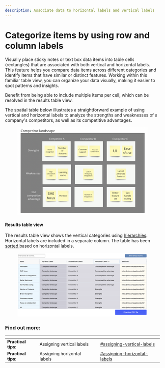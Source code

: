 ```yaml
---
description: Associate data to horizontal labels and vertical labels
---
```


# Categorize items by using row and column labels

Visually place sticky notes or text box data items into table cells (rectangles) that are associated with both vertical and horizontal labels. This feature helps you compare data items across different categories and identify items that have similar or distinct features. Working within this familiar table view, you can organize your data visually, making it easier to spot patterns and insights.

Benefit from being able to include multiple items per cell, which can be resolved in the results table view.&#x20;

The spatial table below illustrates a straightforward example of using vertical and horizontal labels to analyze the strengths and weaknesses of a company's competitors, as well as its competitive advantages.

<figure><img src="../.gitbook/assets/VisualData_HorLabels_01.png" alt=""><figcaption></figcaption></figure>

#### Results table view

The results table view shows the vertical categories using [hierarchies](categorize-using-hierarchies.md). Horizontal labels are included in a separate column. The table has been [sorted ](../results-tables/sort.md)based on horizontal labels.&#x20;

<figure><img src="../.gitbook/assets/VisualData_HorLabels_results_01.png" alt=""><figcaption></figcaption></figure>

### Find out more:

<table data-card-size="large" data-view="cards"><thead><tr><th></th><th></th><th></th><th data-hidden data-card-target data-type="content-ref"></th></tr></thead><tbody><tr><td><strong>Practical tips:</strong></td><td>Assigning vertical labels</td><td></td><td><a href="practical-tips.md#assigning-vertical-labels">#assigning-vertical-labels</a></td></tr><tr><td><strong>Practical tips:</strong></td><td>Assigning horizontal labels</td><td></td><td><a href="practical-tips.md#assigning-horizontal-labels">#assigning-horizontal-labels</a></td></tr></tbody></table>
